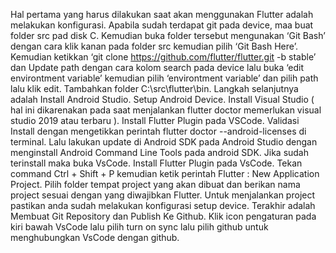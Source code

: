 Hal pertama yang harus dilakukan saat akan menggunakan Flutter adalah melakukan konfigurasi. Apabila sudah terdapat git pada device, maa buat folder src pad disk C. Kemudian buka folder tersebut mengunakan ‘Git Bash’ dengan cara klik kanan pada folder src kemudian pilih ‘Git Bash Here’. Kemudian ketikkan ‘git clone https://github.com/flutter/flutter.git -b stable’ dan Update path dengan cara kolom search pada device lalu buka ‘edit environtment variable’ kemudian pilih ‘environtment variable’ dan pilih path lalu klik edit. Tambahkan folder C:\src\flutter\bin.
Langkah selanjutnya adalah Install Android Studio.
Setup Android Device.
 Install Visual Studio ( hal ini dikarenakan pada saat menjalankan flutter doctor memerlukan visual studio 2019 atau terbaru ).
 Install Flutter Plugin pada VSCode.
Validasi Install dengan mengetikkan perintah flutter doctor --android-licenses di terminal.
Lalu lakukan update di Android SDK pada Android Studio dengan menginstall Android Command Line Tools pada android SDK. Jika sudah terinstall maka buka VsCode.
Install Flutter Plugin pada VsCode. Tekan command Ctrl + Shift + P kemudian ketik perintah Flutter : New Application Project. Pilih folder tempat project yang akan dibuat dan berikan nama project sesuai dengan yang diwajibkan Flutter. Untuk menjalankan project pastikan anda sudah melakukan konfigurasi setup device.
Terakhir adalah Membuat Git Repository dan Publish Ke Github.
Klik icon pengaturan pada kiri bawah VsCode lalu pilih turn on sync lalu pilih github untuk menghubungkan VsCode dengan github.